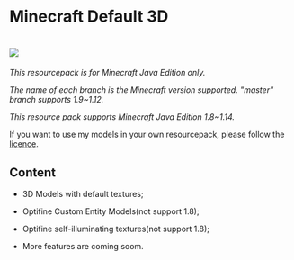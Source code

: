 # Minecraft Default 3D
# ![](https://raw.githubusercontent.com/GeForceLegend/Minecraft-Default-3D/master/pack.png)

*This resourcepack is for Minecraft Java Edition only.*

*The name of each branch is the Minecraft version supported. "master" branch supports 1.9~1.12.*

*This resource pack supports Minecraft Java Edition 1.8~1.14.*

If you want to use my models in your own resourcepack, please follow the [licence](./LICENCE).

## Content

- 3D Models with default textures;

- Optifine Custom Entity Models(not support 1.8);

- Optifine self-illuminating textures(not support 1.8);

- More features are coming soom.
